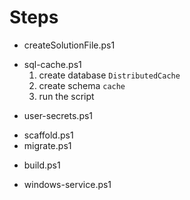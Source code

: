 # Steps

- createSolutionFile.ps1
<!--#if (CacheSqlServer)-->
- sql-cache.ps1
    1. create database `DistributedCache`
    2. create schema `cache`
    3. run the script
<!--#endif-->
- user-secrets.ps1
<!--#if (EntityFramework)-->
- scaffold.ps1
- migrate.ps1
<!--#endif-->
- build.ps1
<!--#if (WindowsService)-->
- windows-service.ps1
<!--#endif-->
